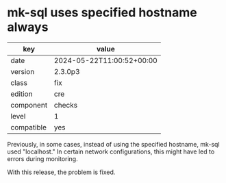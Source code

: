 [//]: # (werk v2)
# mk-sql uses specified hostname always

key        | value
---------- | ---
date       | 2024-05-22T11:00:52+00:00
version    | 2.3.0p3
class      | fix
edition    | cre
component  | checks
level      | 1
compatible | yes

Previously, in some cases, instead of using the 
specified hostname, mk-sql used "localhost." 
In certain network configurations, this might have 
led to errors during monitoring.

With this release, the problem is fixed.
